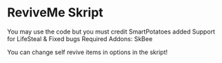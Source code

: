# ReviveMe Skript
You may use the code but you must credit SmartPotatoes
added Support for LifeSteal & Fixed bugs 
Required Addons: SkBee

You can change self revive items in options in the skript!
